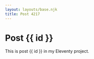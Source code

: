 ```yaml
---
layout: layouts/base.njk
title: Post 4217
---
```


# Post {{ id }}

This is post {{ id }} in my Eleventy project.
